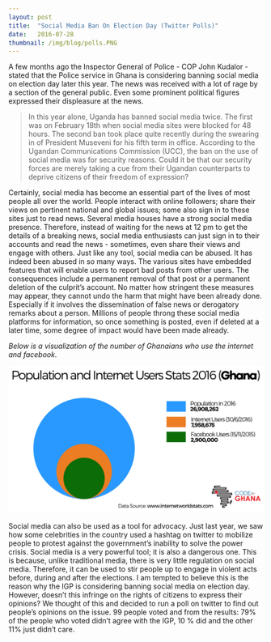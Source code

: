 ```yaml
---
layout: post 
title:  "Social Media Ban On Election Day (Twitter Polls)"
date:   2016-07-28 
thumbnail: /img/blog/polls.PNG
---
```

A few months ago the Inspector General of Police - COP John Kudalor - stated that the Police service in Ghana is considering banning social media on election day later this year. The news was received with a lot of rage by a section of the general public. Even some prominent political figures expressed their displeasure at the news. 

>In this year alone, Uganda has banned social media twice. The first was on February 18th when social media sites were blocked for 48 hours. The second ban took place quite recently during the swearing in of President Museveni for his fifth term in office. According to the Ugandan Communications Commission (UCC), the ban on the use of social media was for security reasons. Could it be that our security forces are merely taking a cue from their Ugandan counterparts to deprive citizens of their freedom of expression? 

Certainly, social media has become an essential part of the lives of most people all over the world. People interact with online followers; share their views on pertinent national and global issues; some also sign in to these sites just to read news. Several media houses have a strong social media presence. Therefore, instead of waiting for the news at 12 pm to get the details of a breaking news, social media enthusiasts can just sign in to their accounts and read the news - sometimes, even share their views and engage with others. Just like any tool, social media can be abused. It has indeed been abused in so many ways. The various sites have embedded features that will enable users to report bad posts from other users. The consequences include a permanent removal of that post or a permanent deletion of the culprit’s account. No matter how stringent these measures may appear, they cannot undo the harm that might have been already done. Especially if it involves the dissemination of false news or derogatory remarks about a person. Millions of people throng these social media platforms for information, so once something is posted, even if deleted at a later time, some degree of impact would have been made already. 

_Below is a visualization of the number of Ghanaians who use the internet and facebook._

![Internet and facebook users in Ghana](/img/blog/pop.jpg)

Social media can also be used as a tool for advocacy. Just last year, we saw how some celebrities in the country used a hashtag on twitter to mobilize people to protest against the government’s inability to solve the power crisis. Social media is a very powerful tool; it is also a dangerous one. This is because, unlike traditional media, there is very little regulation on social media. Therefore, it can be used to stir people up to engage in violent acts before, during and after the elections. I am tempted to believe this is the reason why the IGP is considering banning social media on election day. However, doesn’t this infringe on the rights of citizens to express their opinions? We thought of this and decided to run a poll on twitter to find out people’s opinions on the issue. 99 people voted and from the results: 79% of the people who voted didn’t agree with the IGP, 10 % did and the other 11% just didn’t care. 
